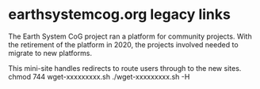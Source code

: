 # earthsystemcog.org legacy links

The Earth System CoG project ran a platform for community projects. With the retirement of the platform in 2020, the projects involved needed to migrate to new platforms.

This mini-site handles redirects to route users through to the new sites.
chmod 744 wget-xxxxxxxxx.sh
./wget-xxxxxxxxx.sh -H

